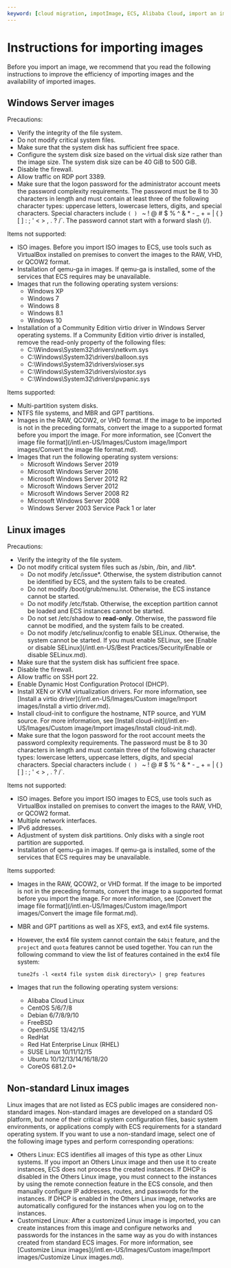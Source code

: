 ```yaml
---
keyword: [cloud migration, impotImage, ECS, Alibaba Cloud, import an image]
---
```


# Instructions for importing images

Before you import an image, we recommend that you read the following instructions to improve the efficiency of importing images and the availability of imported images.

## Windows Server images

Precautions:

-   Verify the integrity of the file system.
-   Do not modify critical system files.
-   Make sure that the system disk has sufficient free space.
-   Configure the system disk size based on the virtual disk size rather than the image size. The system disk size can be 40 GiB to 500 GiB.
-   Disable the firewall.
-   Allow traffic on RDP port 3389.
-   Make sure that the logon password for the administrator account meets the password complexity requirements. The password must be 8 to 30 characters in length and must contain at least three of the following character types: uppercase letters, lowercase letters, digits, and special characters. Special characters include `( ) ` ~ ! @ # $ % ^ & * - _ + = | { } [ ] : ; ' < > , . ? /`. The password cannot start with a forward slash \(/\).

Items not supported:

-   ISO images. Before you import ISO images to ECS, use tools such as VirtualBox installed on premises to convert the images to the RAW, VHD, or QCOW2 format.
-   Installation of qemu-ga in images. If qemu-ga is installed, some of the services that ECS requires may be unavailable.
-   Images that run the following operating system versions:
    -   Windows XP
    -   Windows 7
    -   Windows 8
    -   Windows 8.1
    -   Windows 10
-   Installation of a Community Edition virtio driver in Windows Server operating systems. If a Community Edition virtio driver is installed, remove the read-only property of the following files:
    -   C:\\Windows\\System32\\drivers\\netkvm.sys
    -   C:\\Windows\\System32\\drivers\\balloon.sys
    -   C:\\Windows\\System32\\drivers\\vioser.sys
    -   C:\\Windows\\System32\\drivers\\viostor.sys
    -   C:\\Windows\\System32\\drivers\\pvpanic.sys

Items supported:

-   Multi-partition system disks.
-   NTFS file systems, and MBR and GPT partitions.
-   Images in the RAW, QCOW2, or VHD format. If the image to be imported is not in the preceding formats, convert the image to a supported format before you import the image. For more information, see [Convert the image file format](/intl.en-US/Images/Custom image/Import images/Convert the image file format.md).
-   Images that run the following operating system versions:
    -   Microsoft Windows Server 2019
    -   Microsoft Windows Server 2016
    -   Microsoft Windows Server 2012 R2
    -   Microsoft Windows Server 2012
    -   Microsoft Windows Server 2008 R2
    -   Microsoft Windows Server 2008
    -   Windows Server 2003 Service Pack 1 or later

## Linux images

Precautions:

-   Verify the integrity of the file system.
-   Do not modify critical system files such as /sbin, /bin, and /lib\*.
    -   Do not modify /etc/issue\*. Otherwise, the system distribution cannot be identified by ECS, and the system fails to be created.
    -   Do not modify /boot/grub/menu.lst. Otherwise, the ECS instance cannot be started.
    -   Do not modify /etc/fstab. Otherwise, the exception partition cannot be loaded and ECS instances cannot be started.
    -   Do not set /etc/shadow to **read-only**. Otherwise, the password file cannot be modified, and the system fails to be created.
    -   Do not modify /etc/selinux/config to enable SELinux. Otherwise, the system cannot be started. If you must enable SELinux, see [Enable or disable SELinux](/intl.en-US/Best Practices/Security/Enable or disable SELinux.md).
-   Make sure that the system disk has sufficient free space.
-   Disable the firewall.
-   Allow traffic on SSH port 22.
-   Enable Dynamic Host Configuration Protocol \(DHCP\).
-   Install XEN or KVM virtualization drivers. For more information, see [Install a virtio driver](/intl.en-US/Images/Custom image/Import images/Install a virtio driver.md).
-   Install cloud-init to configure the hostname, NTP source, and YUM source. For more information, see [Install cloud-init](/intl.en-US/Images/Custom image/Import images/Install cloud-init.md).
-   Make sure that the logon password for the root account meets the password complexity requirements. The password must be 8 to 30 characters in length and must contain three of the following character types: lowercase letters, uppercase letters, digits, and special characters. Special characters include `( ) ` ~ ! @ # $ % ^ & * - _ + = | { } [ ] : ; ' < > , . ? /`.

Items not supported:

-   ISO images. Before you import ISO images to ECS, use tools such as VirtualBox installed on premises to convert the images to the RAW, VHD, or QCOW2 format.
-   Multiple network interfaces.
-   IPv6 addresses.
-   Adjustment of system disk partitions. Only disks with a single root partition are supported.
-   Installation of qemu-ga in images. If qemu-ga is installed, some of the services that ECS requires may be unavailable.

Items supported:

-   Images in the RAW, QCOW2, or VHD format. If the image to be imported is not in the preceding formats, convert the image to a supported format before you import the image. For more information, see [Convert the image file format](/intl.en-US/Images/Custom image/Import images/Convert the image file format.md).
-   MBR and GPT partitions as well as XFS, ext3, and ext4 file systems.
-   However, the ext4 file system cannot contain the `64bit` feature, and the `project` and `quota` features cannot be used together. You can run the following command to view the list of features contained in the ext4 file system:

    ```
    tune2fs -l <ext4 file system disk directory\> | grep features
    ```

-   Images that run the following operating system versions:
    -   Alibaba Cloud Linux
    -   CentOS 5/6/7/8
    -   Debian 6/7/8/9/10
    -   FreeBSD
    -   OpenSUSE 13/42/15
    -   RedHat
    -   Red Hat Enterprise Linux \(RHEL\)
    -   SUSE Linux 10/11/12/15
    -   Ubuntu 10/12/13/14/16/18/20
    -   CoreOS 681.2.0+

## Non-standard Linux images

Linux images that are not listed as ECS public images are considered non-standard images. Non-standard images are developed on a standard OS platform, but none of their critical system configuration files, basic system environments, or applications comply with ECS requirements for a standard operating system. If you want to use a non-standard image, select one of the following image types and perform corresponding operations:

-   Others Linux: ECS identifies all images of this type as other Linux systems. If you import an Others Linux image and then use it to create instances, ECS does not process the created instances. If DHCP is disabled in the Others Linux image, you must connect to the instances by using the remote connection feature in the ECS console, and then manually configure IP addresses, routes, and passwords for the instances. If DHCP is enabled in the Others Linux image, networks are automatically configured for the instances when you log on to the instances.
-   Customized Linux: After a customized Linux image is imported, you can create instances from this image and configure networks and passwords for the instances in the same way as you do with instances created from standard ECS images. For more information, see [Customize Linux images](/intl.en-US/Images/Custom image/Import images/Customize Linux images.md).

